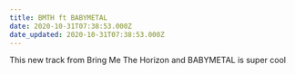 ```yaml
---
title: BMTH ft BABYMETAL
date: 2020-10-31T07:38:53.000Z
date_updated: 2020-10-31T07:38:53.000Z
---
```


This new track from Bring Me The Horizon and BABYMETAL is super cool
